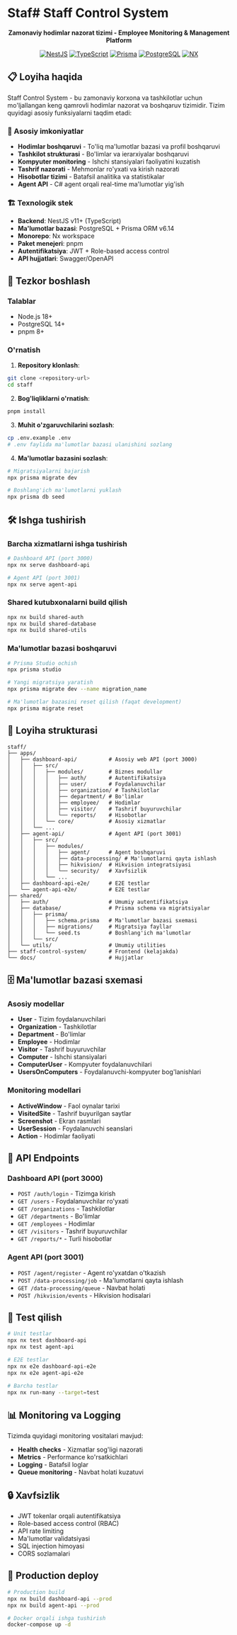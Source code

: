 # Staf# Staff Control System

<div align="center">

**Zamonaviy hodimlar nazorat tizimi - Employee Monitoring & Management Platform**

[![NestJS](https://img.shields.io/badge/nestjs-E0234E?style=for-the-badge&logo=nestjs&logoColor=white)](https://nestjs.com/)
[![TypeScript](https://img.shields.io/badge/typescript-3178C6?style=for-the-badge&logo=typescript&logoColor=white)](https://www.typescriptlang.org/)
[![Prisma](https://img.shields.io/badge/prisma-2D3748?style=for-the-badge&logo=prisma&logoColor=white)](https://www.prisma.io/)
[![PostgreSQL](https://img.shields.io/badge/postgresql-336791?style=for-the-badge&logo=postgresql&logoColor=white)](https://www.postgresql.org/)
[![NX](https://img.shields.io/badge/nx-143055?style=for-the-badge&logo=nx&logoColor=white)](https://nx.dev/)

</div>

## 📋 Loyiha haqida

Staff Control System - bu zamonaviy korxona va tashkilotlar uchun mo'ljallangan keng qamrovli hodimlar nazorat va boshqaruv tizimidir. Tizim quyidagi asosiy funksiyalarni taqdim etadi:

### 🎯 Asosiy imkoniyatlar
- **Hodimlar boshqaruvi** - To'liq ma'lumotlar bazasi va profil boshqaruvi
- **Tashkilot strukturasi** - Bo'limlar va ierarxiyalar boshqaruvi  
- **Kompyuter monitoring** - Ishchi stansiyalari faoliyatini kuzatish
- **Tashrif nazorati** - Mehmonlar ro'yxati va kirish nazorati
- **Hisobotlar tizimi** - Batafsil analitika va statistikalar
- **Agent API** - C# agent orqali real-time ma'lumotlar yig'ish

### 🏗️ Texnologik stek
- **Backend**: NestJS v11+ (TypeScript)
- **Ma'lumotlar bazasi**: PostgreSQL + Prisma ORM v6.14
- **Monorepo**: Nx workspace
- **Paket menejeri**: pnpm
- **Autentifikatsiya**: JWT + Role-based access control
- **API hujjatlari**: Swagger/OpenAPI

## 🚀 Tezkor boshlash

### Talablar
- Node.js 18+
- PostgreSQL 14+
- pnpm 8+

### O'rnatish

1. **Repository klonlash**:
```bash
git clone <repository-url>
cd staff
```

2. **Bog'liqliklarni o'rnatish**:
```bash
pnpm install
```

3. **Muhit o'zgaruvchilarini sozlash**:
```bash
cp .env.example .env
# .env faylida ma'lumotlar bazasi ulanishini sozlang
```

4. **Ma'lumotlar bazasini sozlash**:
```bash
# Migratsiyalarni bajarish
npx prisma migrate dev

# Boshlang'ich ma'lumotlarni yuklash
npx prisma db seed
```

## 🛠️ Ishga tushirish

### Barcha xizmatlarni ishga tushirish
```bash
# Dashboard API (port 3000)
npx nx serve dashboard-api

# Agent API (port 3001) 
npx nx serve agent-api
```

### Shared kutubxonalarni build qilish
```bash
npx nx build shared-auth
npx nx build shared-database  
npx nx build shared-utils
```

### Ma'lumotlar bazasi boshqaruvi
```bash
# Prisma Studio ochish
npx prisma studio

# Yangi migratsiya yaratish
npx prisma migrate dev --name migration_name

# Ma'lumotlar bazasini reset qilish (faqat development)
npx prisma migrate reset
```

## 📁 Loyiha strukturasi

```
staff/
├── apps/
│   ├── dashboard-api/          # Asosiy web API (port 3000)
│   │   ├── src/
│   │   │   ├── modules/        # Biznes modullar
│   │   │   │   ├── auth/       # Autentifikatsiya
│   │   │   │   ├── user/       # Foydalanuvchilar
│   │   │   │   ├── organization/ # Tashkilotlar
│   │   │   │   ├── department/ # Bo'limlar
│   │   │   │   ├── employee/   # Hodimlar
│   │   │   │   ├── visitor/    # Tashrif buyuruvchilar
│   │   │   │   └── reports/    # Hisobotlar
│   │   │   └── core/           # Asosiy xizmatlar
│   │   └── ...
│   ├── agent-api/              # Agent API (port 3001)
│   │   ├── src/
│   │   │   ├── modules/        
│   │   │   │   ├── agent/      # Agent boshqaruvi
│   │   │   │   ├── data-processing/ # Ma'lumotlarni qayta ishlash
│   │   │   │   ├── hikvision/  # Hikvision integratsiyasi
│   │   │   │   └── security/   # Xavfsizlik
│   │   │   └── ...
│   ├── dashboard-api-e2e/      # E2E testlar
│   └── agent-api-e2e/          # E2E testlar
├── shared/
│   ├── auth/                   # Umumiy autentifikatsiya
│   ├── database/               # Prisma schema va migratsiyalar
│   │   ├── prisma/
│   │   │   ├── schema.prisma   # Ma'lumotlar bazasi sxemasi
│   │   │   ├── migrations/     # Migratsiya fayllar
│   │   │   └── seed.ts         # Boshlang'ich ma'lumotlar
│   │   └── src/
│   └── utils/                  # Umumiy utilities
├── staff-control-system/       # Frontend (kelajakda)
└── docs/                       # Hujjatlar
```

## 🗄️ Ma'lumotlar bazasi sxemasi

### Asosiy modellar
- **User** - Tizim foydalanuvchilari
- **Organization** - Tashkilotlar
- **Department** - Bo'limlar  
- **Employee** - Hodimlar
- **Visitor** - Tashrif buyuruvchilar
- **Computer** - Ishchi stansiyalari
- **ComputerUser** - Kompyuter foydalanuvchilari
- **UsersOnComputers** - Foydalanuvchi-kompyuter bog'lanishlari

### Monitoring modellari
- **ActiveWindow** - Faol oynalar tarixi
- **VisitedSite** - Tashrif buyurilgan saytlar
- **Screenshot** - Ekran rasmlari
- **UserSession** - Foydalanuvchi seanslari
- **Action** - Hodimlar faoliyati

## 🔧 API Endpoints

### Dashboard API (port 3000)
- `POST /auth/login` - Tizimga kirish
- `GET /users` - Foydalanuvchilar ro'yxati
- `GET /organizations` - Tashkilotlar
- `GET /departments` - Bo'limlar 
- `GET /employees` - Hodimlar
- `GET /visitors` - Tashrif buyuruvchilar
- `GET /reports/*` - Turli hisobotlar

### Agent API (port 3001)  
- `POST /agent/register` - Agent ro'yxatdan o'tkazish
- `POST /data-processing/job` - Ma'lumotlarni qayta ishlash
- `GET /data-processing/queue` - Navbat holati
- `POST /hikvision/events` - Hikvision hodisalari

## 🧪 Test qilish

```bash
# Unit testlar
npx nx test dashboard-api
npx nx test agent-api

# E2E testlar  
npx nx e2e dashboard-api-e2e
npx nx e2e agent-api-e2e

# Barcha testlar
npx nx run-many --target=test
```

## 📊 Monitoring va Logging

Tizimda quyidagi monitoring vositalari mavjud:
- **Health checks** - Xizmatlar sog'ligi nazorati
- **Metrics** - Performance ko'rsatkichlari
- **Logging** - Batafsil loglar
- **Queue monitoring** - Navbat holati kuzatuvi

## 🔒 Xavfsizlik

- JWT tokenlar orqali autentifikatsiya
- Role-based access control (RBAC)
- API rate limiting
- Ma'lumotlar validatsiyasi
- SQL injection himoyasi
- CORS sozlamalari

## 🚀 Production deploy

```bash
# Production build
npx nx build dashboard-api --prod
npx nx build agent-api --prod

# Docker orqali ishga tushirish
docker-compose up -d
```
